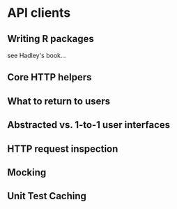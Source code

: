 
# API clients

## Writing R packages

see Hadley's book...

## Core HTTP helpers

## What to return to users

## Abstracted vs. 1-to-1 user interfaces

## HTTP request inspection

## Mocking

## Unit Test Caching

